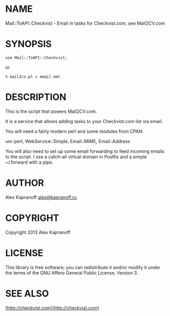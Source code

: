 # NAME

Mail::ToAPI::Checkvist - Email in tasks for Checkvist.com, see Mail2CV.com

# SYNOPSIS

    use Mail::ToAPI::Checkvist;

or

    % mail2cv.pl < email.eml

# DESCRIPTION

This is the script that powers Mail2CV.com.

It is a service that allows adding tasks to your Checkvist.com list via email.

You will need a fairly modern perl and some modules from CPAN:

uni::perl, WebService::Simple, Email::MIME, Email::Address

You will also need to set up some email forwarding to feed incoming
emails to the script.  I use a catch-all virtual domain in Postfix and
a simple ~/.forward with a pipe.

# AUTHOR

Alex Kapranoff <alex@kapranoff.ru>

# COPYRIGHT

Copyright 2013 Alex Kapranoff

# LICENSE

This library is free software; you can redistribute it and/or modify
it under the terms of the GNU Affero General Public License, Version
3.

# SEE ALSO

[http://checkvist.com](http://checkvist.com)
